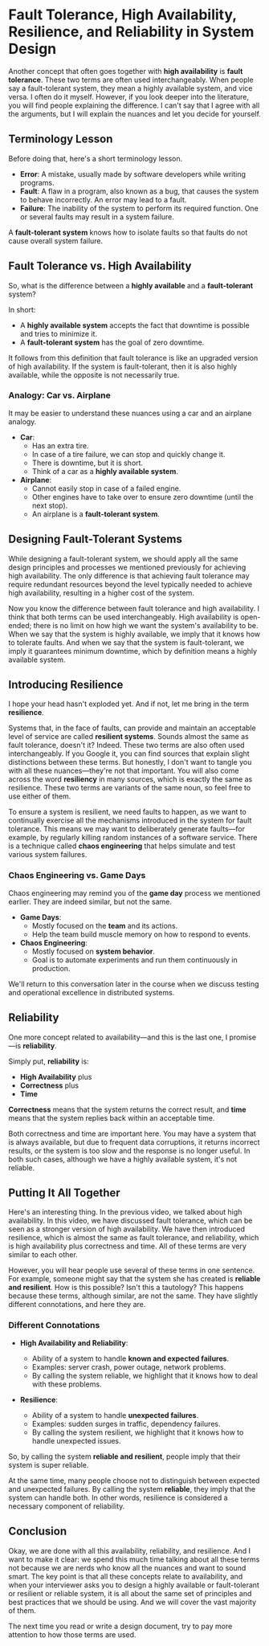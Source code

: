 # Fault Tolerance, High Availability, Resilience, and Reliability in System Design

Another concept that often goes together with **high availability** is **fault tolerance**. These two terms are often used interchangeably. When people say a fault-tolerant system, they mean a highly available system, and vice versa. I often do it myself. However, if you look deeper into the literature, you will find people explaining the difference. I can't say that I agree with all the arguments, but I will explain the nuances and let you decide for yourself.

## Terminology Lesson

Before doing that, here's a short terminology lesson.

- **Error**: A mistake, usually made by software developers while writing programs.
- **Fault**: A flaw in a program, also known as a bug, that causes the system to behave incorrectly. An error may lead to a fault.
- **Failure**: The inability of the system to perform its required function. One or several faults may result in a system failure.

A **fault-tolerant system** knows how to isolate faults so that faults do not cause overall system failure.

## Fault Tolerance vs. High Availability

So, what is the difference between a **highly available** and a **fault-tolerant** system?

In short:

- A **highly available system** accepts the fact that downtime is possible and tries to minimize it.
- A **fault-tolerant system** has the goal of zero downtime.

It follows from this definition that fault tolerance is like an upgraded version of high availability. If the system is fault-tolerant, then it is also highly available, while the opposite is not necessarily true.

### Analogy: Car vs. Airplane

It may be easier to understand these nuances using a car and an airplane analogy.

- **Car**:
  - Has an extra tire.
  - In case of a tire failure, we can stop and quickly change it.
  - There is downtime, but it is short.
  - Think of a car as a **highly available system**.
- **Airplane**:
  - Cannot easily stop in case of a failed engine.
  - Other engines have to take over to ensure zero downtime (until the next stop).
  - An airplane is a **fault-tolerant system**.

## Designing Fault-Tolerant Systems

While designing a fault-tolerant system, we should apply all the same design principles and processes we mentioned previously for achieving high availability. The only difference is that achieving fault tolerance may require redundant resources beyond the level typically needed to achieve high availability, resulting in a higher cost of the system.

Now you know the difference between fault tolerance and high availability. I think that both terms can be used interchangeably. High availability is open-ended; there is no limit on how high we want the system's availability to be. When we say that the system is highly available, we imply that it knows how to tolerate faults. And when we say that the system is fault-tolerant, we imply it guarantees minimum downtime, which by definition means a highly available system.

## Introducing Resilience

I hope your head hasn't exploded yet. And if not, let me bring in the term **resilience**.

Systems that, in the face of faults, can provide and maintain an acceptable level of service are called **resilient systems**. Sounds almost the same as fault tolerance, doesn't it? Indeed. These two terms are also often used interchangeably. If you Google it, you can find sources that explain slight distinctions between these terms. But honestly, I don't want to tangle you with all these nuances—they're not that important. You will also come across the word **resiliency** in many sources, which is exactly the same as resilience. These two terms are variants of the same noun, so feel free to use either of them.

To ensure a system is resilient, we need faults to happen, as we want to continually exercise all the mechanisms introduced in the system for fault tolerance. This means we may want to deliberately generate faults—for example, by regularly killing random instances of a software service. There is a technique called **chaos engineering** that helps simulate and test various system failures.

### Chaos Engineering vs. Game Days

Chaos engineering may remind you of the **game day** process we mentioned earlier. They are indeed similar, but not the same.

- **Game Days**:
  - Mostly focused on the **team** and its actions.
  - Help the team build muscle memory on how to respond to events.
- **Chaos Engineering**:
  - Mostly focused on **system behavior**.
  - Goal is to automate experiments and run them continuously in production.

We'll return to this conversation later in the course when we discuss testing and operational excellence in distributed systems.

## Reliability

One more concept related to availability—and this is the last one, I promise—is **reliability**.

Simply put, **reliability** is:

- **High Availability** plus
- **Correctness** plus
- **Time**

**Correctness** means that the system returns the correct result, and **time** means that the system replies back within an acceptable time.

Both correctness and time are important here. You may have a system that is always available, but due to frequent data corruptions, it returns incorrect results, or the system is too slow and the response is no longer useful. In both such cases, although we have a highly available system, it's not reliable.

## Putting It All Together

Here's an interesting thing. In the previous video, we talked about high availability. In this video, we have discussed fault tolerance, which can be seen as a stronger version of high availability. We have then introduced resilience, which is almost the same as fault tolerance, and reliability, which is high availability plus correctness and time. All of these terms are very similar to each other.

However, you will hear people use several of these terms in one sentence. For example, someone might say that the system she has created is **reliable and resilient**. How is this possible? Isn't this a tautology? This happens because these terms, although similar, are not the same. They have slightly different connotations, and here they are.

### Different Connotations

- **High Availability and Reliability**:
  - Ability of a system to handle **known and expected failures**.
  - Examples: server crash, power outage, network problems.
  - By calling the system reliable, we highlight that it knows how to deal with these problems.

- **Resilience**:
  - Ability of a system to handle **unexpected failures**.
  - Examples: sudden surges in traffic, dependency failures.
  - By calling the system resilient, we highlight that it knows how to handle unexpected issues.

So, by calling the system **reliable and resilient**, people imply that their system is super reliable.

At the same time, many people choose not to distinguish between expected and unexpected failures. By calling the system **reliable**, they imply that the system can handle both. In other words, resilience is considered a necessary component of reliability.

## Conclusion

Okay, we are done with all this availability, reliability, and resilience. And I want to make it clear: we spend this much time talking about all these terms not because we are nerds who know all the nuances and want to sound smart. The key point is that all these concepts relate to availability, and when your interviewer asks you to design a highly available or fault-tolerant or resilient or reliable system, it is all about the same set of principles and best practices that we should be using. And we will cover the vast majority of them.

The next time you read or write a design document, try to pay more attention to how those terms are used.
